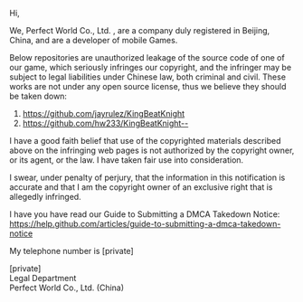 Hi,

We, Perfect World Co., Ltd. , are a company duly registered in Beijing, China, and are a developer of mobile Games.

Below repositories are unauthorized leakage of the source code of one of our game, which seriously infringes our copyright, and the infringer may be subject to legal liabilities under Chinese law, both criminal and civil.  These works are not under any open source license, thus we believe they should be taken down:

1. https://github.com/jayrulez/KingBeatKnight   
2. https://github.com/hw233/KingBeatKnight--

I have a good faith belief that use of the copyrighted materials described above on the infringing web pages is not authorized by the copyright owner, or its agent, or the law. I have taken fair use into consideration.

I swear, under penalty of perjury, that the information in this notification is accurate and that I am the copyright owner of an exclusive right that is allegedly infringed.

I have you have read our Guide to Submitting a DMCA Takedown Notice: https://help.github.com/articles/guide-to-submitting-a-dmca-takedown-notice

My telephone number is [private]  

[private]  
Legal Department   
Perfect World Co., Ltd. (China)
